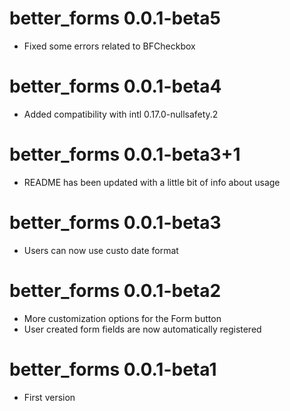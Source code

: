# better_forms 0.0.1-beta5
- Fixed some errors related to BFCheckbox

# better_forms 0.0.1-beta4
- Added compatibility with intl 0.17.0-nullsafety.2

# better_forms 0.0.1-beta3+1
- README has been updated with a little bit of info about usage

# better_forms 0.0.1-beta3
- Users can now use custo date format

# better_forms 0.0.1-beta2
- More customization options for the Form button
- User created form fields are now automatically registered

# better_forms 0.0.1-beta1
- First version